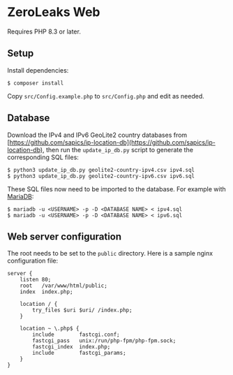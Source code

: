 # ZeroLeaks Web

Requires PHP 8.3 or later.

## Setup

Install dependencies:

```
$ composer install
```

Copy `src/Config.example.php` to `src/Config.php` and edit as needed.

## Database

Download the IPv4 and IPv6 GeoLite2 country databases from [https://github.com/sapics/ip-location-db](https://github.com/sapics/ip-location-db), then run the `update_ip_db.py` script to generate the corresponding SQL files:

```
$ python3 update_ip_db.py geolite2-country-ipv4.csv ipv4.sql
$ python3 update_ip_db.py geolite2-country-ipv6.csv ipv6.sql
```

These SQL files now need to be imported to the database. For example with [MariaDB](https://mariadb.org):

```
$ mariadb -u <USERNAME> -p -D <DATABASE NAME> < ipv4.sql
$ mariadb -u <USERNAME> -p -D <DATABASE NAME> < ipv6.sql
```

## Web server configuration

The root needs to be set to the `public` directory. Here is a sample nginx configuration file:

```nginx
server {
    listen 80;
    root   /var/www/html/public;
    index  index.php;

    location / {
        try_files $uri $uri/ /index.php;
    }

    location ~ \.php$ {
        include        fastcgi.conf;
        fastcgi_pass   unix:/run/php-fpm/php-fpm.sock;
        fastcgi_index  index.php;
        include        fastcgi_params;
    }
}
```
